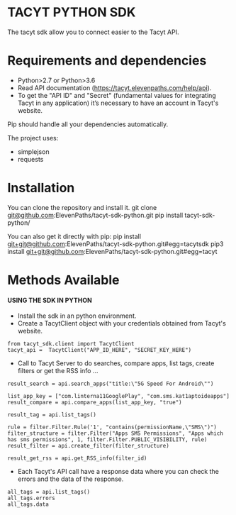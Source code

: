 # TACYT PYTHON SDK
The tacyt sdk allow you to connect easier to the Tacyt API.

# Requirements and dependencies
* Python>2.7 or Python>3.6
* Read API documentation (https://tacyt.elevenpaths.com/help/api).
* To get the "API ID" and "Secret" (fundamental values for integrating Tacyt in any application) it’s necessary to have an account in Tacyt's website.

Pip should handle all your dependencies automatically.

The project uses:
- simplejson
- requests 


# Installation 
You can clone the repository and install it. 
git clone git@github.com:ElevenPaths/tacyt-sdk-python.git
pip install tacyt-sdk-python/ 

You can also get it directly with pip:
pip install git+git@github.com:ElevenPaths/tacyt-sdk-python.git#egg=tacytsdk
pip3 install  git+git@github.com:ElevenPaths/tacyt-sdk-python.git#egg=tacyt

# Methods Available


#### USING THE SDK IN PYTHON ####
* Install the sdk in an python environment.
* Create a TacytClient object with your credentials obtained from Tacyt's website.
```
from tacyt_sdk.client import TacytClient
tacyt_api =  TacytClient("APP_ID_HERE", "SECRET_KEY_HERE")
```
* Call to Tacyt Server to do searches, compare apps, list tags, create filters or get the RSS info ...
```
result_search = api.search_apps("title:\"5G Speed For Android\"")

list_app_key = ["com.linterna11GooglePlay", "com.sms.kat1aptoideapps"]
result_compare = api.compare_apps(list_app_key, "true")

result_tag = api.list_tags()

rule = filter.Filter.Rule('1', "contains(permissionName,\"SMS\")")
filter_structure = filter.Filter("Apps SMS Permissions", "Apps which has sms permissions", 1, filter.Filter.PUBLIC_VISIBILITY, rule)
result_filter = api.create_filter(filter_structure)

result_get_rss = api.get_RSS_info(filter_id)
```

* Each Tacyt's API call have a response data where you can check the errors and the data of the response. 
```
all_tags = api.list_tags()
all_tags.errors
all_tags.data 
```
